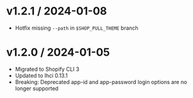 
v1.2.1 / 2024-01-08
==================

  * Hotfix missing `--path` in `$SHOP_PULL_THEME` branch

v1.2.0 / 2024-01-05
==================

  * Migrated to Shopify CLI 3
  * Updated to lhci 0.13.1
  * Breaking: Deprecated app-id and app-password login options are no longer supported
